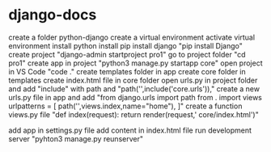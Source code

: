 # django-docs
create a folder python-django
create a virtual environment 
activate virtual environment
install python
install pip
install django "pip install Django"
create project "django-admin startproject pro1"
go to project folder "cd pro1"
create app in project "python3 manage.py startapp core"
open project in VS Code "code ."
create templates folder in app
create core folder in templates
create index.html file in core folder
open urls.py in project folder and add "include" with path and  "path('',include('core.urls')),"
create a new urls.py file in app and add 
"from django.urls import path
from . import views
urlpatterns = [
    path('',views.index,name="home"),
]"
create a function views.py file 
"def index(request):
    return render(request,' core/index.html')"

add app in settings.py file
add content in index.html file
run development server "pyhton3 manage.py reunserver"
